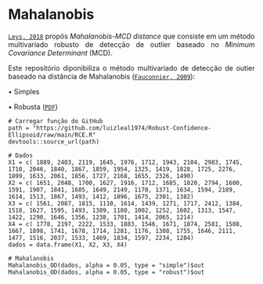 # Mahalanobis

<p align="justify"><a target='_blank' rel='noopener noreferrer' href='https://doi.org/10.1016/j.jesp.2017.09.011' title=''><code>Leys, 2018</code></a> propôs <i>Mahalanobis-MCD distance</i> que consiste em um método multivariado robusto de detecção de outlier baseado no <i>Minimum Covariance Determinant</i> (MCD).</p>

<p align="justify">Este repositório diponibiliza o método multivariado de detecção de outier baseado na distância de Mahalanobis (<a target='_blank' rel='noopener noreferrer' href='https://doi.org/10.1016/j.stamet.2008.12.005' title=''><code>Fauconnier, 2009</code></a>):</p>

<p align="justify">
&bull; Simples

&bull; Robusta (<a target='_blank' rel='noopener noreferrer' href='https://github.com/luizleal1974/Mahalanobis/blob/main/Files/Mahalanobis_MCD.pdf'><code>PDF</code></a>)
</p>

```{r}
# Carregar função do GitHub
path = "https://github.com/luizleal1974/Robust-Confidence-Ellipsoid/raw/main/RCE.R"
devtools::source_url(path)

# Dados
X1 = c( 1889, 2403, 2119, 1645, 1976, 1712, 1943, 2104, 2983, 1745, 1710, 2046, 1840, 1867, 1859, 1954, 1325, 1419, 1828, 1725, 2276, 1899, 1633, 2061, 1856, 1727, 2168, 1655, 2326, 1490)
X2 = c( 1651, 2048, 1700, 1627, 1916, 1712, 1685, 1820, 2794, 1600, 1591, 1907, 1841, 1685, 1649, 2149, 1170, 1371, 1634, 1594, 2189, 1614, 1513, 1867, 1493, 1412, 1896, 1675, 2301, 1382)
X3 = c( 1561, 2087, 1815, 1110, 1614, 1439, 1271, 1717, 2412, 1384, 1518, 1627, 1595, 1493, 1389, 1180, 1002, 1252, 1602, 1313, 1547, 1422, 1290, 1646, 1356, 1238, 1701, 1414, 2065, 1214)
X4 = c( 1778, 2197, 2222, 1533, 1883, 1546, 1671, 1874, 2581, 1508, 1667, 1898, 1741, 1678, 1714, 1281, 1176, 1308, 1755, 1646, 2111, 1477, 1516, 2037, 1533, 1469, 1834, 1597, 2234, 1284)
dados = data.frame(X1, X2, X3, X4)

# Mahalanobis
Mahalanobis_OD(dados, alpha = 0.05, type = "simple")$out
Mahalanobis_OD(dados, alpha = 0.05, type = "robust")$out
```

</br>
